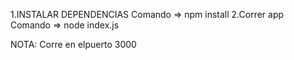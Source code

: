 1.INSTALAR DEPENDENCIAS
  Comando => npm install
2.Correr app
  Comando => node index.js


  NOTA:
  Corre en elpuerto 3000